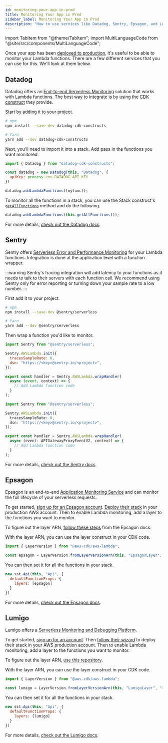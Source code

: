 ```yaml
---
id: monitoring-your-app-in-prod
title: Monitoring Your App in Prod
sidebar_label: Monitoring Your App in Prod
description: "How to use services like Datadog, Sentry, Epsagon, and Lumigo to monitor the Lambda functions in your SST app in production."
---
```


import TabItem from "@theme/TabItem";
import MultiLanguageCode from "@site/src/components/MultiLanguageCode";

Once your app has been [deployed to production](deploying-your-app.md), it's useful to be able to monitor your Lambda functions. There are a few different services that you can use for this. We'll look at them below.

## Datadog

Datadog offers an [End-to-end Serverless Monitoring](https://www.datadoghq.com/product/serverless-monitoring/) solution that works with Lambda functions. The best way to integrate is by using the [CDK construct](https://github.com/DataDog/datadog-cdk-constructs) they provide.

Start by adding it to your project.

```bash
# npm
npm install --save-dev datadog-cdk-constructs

# Yarn
yarn add --dev datadog-cdk-constructs
```

Next, you'll need to import it into a stack. Add pass in the functions you want monitored.

```js
import { Datadog } from "datadog-cdk-constructs";

const datadog = new Datadog(this, "Datadog", {
  apiKey: process.env.DATADOG_API_KEY
})

datadog.addLambdaFunctions([myfunc]);
```

To monitor all the functions in a stack, you can use the Stack construct's [`getAllFunctions`](constructs/Stack.md#getallfunctions) method and do the following.

```js
datadog.addLambdaFunctions(this.getAllFunctions());
```

For more details, [check out the Datadog docs](https://docs.datadoghq.com/serverless/installation/nodejs/?tab=awscdk).

## Sentry

Sentry offers [Serverless Error and Performance Monitoring](https://sentry.io/for/serverless/) for your Lambda functions. Integration is done at the application level with a function wrapper.

:::warning
Sentry's tracing integration will add latency to your functions as it needs to talk to their servers with each function call. We recommend using Sentry only for error reporting or turning down your sample rate to a low number.
:::

First add it to your project.

```bash
# npm
npm install --save-dev @sentry/serverless

# Yarn
yarn add --dev @sentry/serverless
```

Then wrap a function you'd like to monitor.

<MultiLanguageCode>
<TabItem value="js">

```js
import Sentry from "@sentry/serverless";

Sentry.AWSLambda.init({
  tracesSampleRate: 0,
  dsn: "https://<key>@sentry.io/<project>",
});

export const handler = Sentry.AWSLambda.wrapHandler(
  async (event, context) => {
    // Add Lambda function code 
  }
);
```

</TabItem>
<TabItem value="ts">

```ts
import Sentry from "@sentry/serverless";

Sentry.AWSLambda.init({
  tracesSampleRate: 0,
  dsn: "https://<key>@sentry.io/<project>",
});

export const handler = Sentry.AWSLambda.wrapHandler(
  async (event: APIGatewayProxyEventV2, context) => {
    // Add Lambda function code 
  }
);
```

</TabItem>
</MultiLanguageCode>

For more details, [check out the Sentry docs](https://docs.sentry.io/platforms/node/guides/aws-lambda/).

## Epsagon

Epsagon is an end-to-end [Application Monitoring Service](https://epsagon.com/) and can monitor the full lifecycle of your serverless requests.

To get started, [sign up for an Epsagon account](https://app.epsagon.com/signup). [Deploy their stack](https://docs.epsagon.com/docs/getting-started-aws) in your production AWS account. Then to enable Lambda monitoring, add a layer to the functions you want to monitor.

To figure out the layer ARN, [follow these steps](https://docs.epsagon.com/docs/aws-lambda-layer#using-epsagons-layers-in-lambda) from the Epsagon docs.

With the layer ARN, you can use the layer construct in your CDK code.

```js
import { LayerVersion } from "@aws-cdk/aws-lambda";

const epsagon = LayerVersion.fromLayerVersionArn(this, "EpsagonLayer", "<ARN>");
```

You can then set it for all the functions in your stack.

```js
new sst.Api(this, "Api", {
  defaultFunctionProps: {
    layers: [epsagon]
  }
})
```

For more details, [check out the Epsagon docs](https://docs.epsagon.com/docs).

## Lumigo

Lumigo offers a [Serverless Monitoring and Debugging Platform](https://lumigo.io/).

To get started, [sign up for an account](https://platform.lumigo.io/signup). Then [follow their wizard](https://platform.lumigo.io/wizard) to deploy their stack in your AWS production account. Then to enable Lambda monitoring, add a layer to the functions you want to monitor.

To figure out the layer ARN, [use this repository](https://github.com/lumigo-io/lumigo-node/tree/master/layers).

With the layer ARN, you can use the layer construct in your CDK code.

```js
import { LayerVersion } from "@aws-cdk/aws-lambda";

const lumigo = LayerVersion.fromLayerVersionArn(this, "LumigoLayer", "<ARN>");
```

You can then set it for all the functions in your stack.

```js
new sst.Api(this, "Api", {
  defaultFunctionProps: {
    layers: [lumigo]
  }
})
```

For more details, [check out the Lumigo docs](https://docs.lumigo.io/docs).

